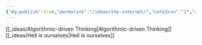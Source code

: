 ```yaml
---
{"dg-publish":true,"permalink":"/ideas/the-internet/","noteIcon":"2","created":"2024-09-22T06:59:18.076+08:00","updated":"2024-12-17T20:44:33.630+08:00"}
---
```


[[_ideas/Algorithmic-driven Thinking\|Algorithmic-driven Thinking]]
[[_ideas/Hell is ourselves\|Hell is ourselves]]